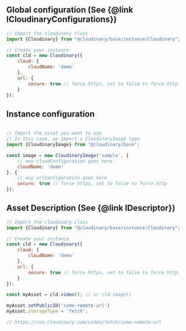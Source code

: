 <h2>Global configuration (See {@link ICloudinaryConfigurations})</h2>

```javascript
// Import the cloudinary class
import {Cloudinary} from "@cloudinary/base/instance/Cloudinary";

// Create your instance
const cld = new Cloudinary({
    cloud: {
        cloudName: 'demo'
    },
    url: {
        secure: true // force https, set to false to force http
    }
});
```


<h2>Instance configuration</h2>

```javascript

// Import the asset you want to use
// In this case, we import a CloudinaryImage type.
import {CloudinaryImage} from "@cloudinary/base";

const image = new CloudinaryImage('sample', {
    // any cloudConfiguration goes here
    cloudName: 'demo' 
}, {
    // any urlConfiguration goes here
    secure: true // force https, set to false to force http
});
```

<h2>Asset Description (See {@link IDescriptor})</h2>

```javascript
// Import the cloudinary class
import {Cloudinary} from "@cloudinary/base/instance/Cloudinary";

// Create your instance
const cld = new Cloudinary({
    cloud: {
        cloudName: 'demo'
    },
    url: {
        secure: true // force https, set to false to force http
    }
});

const myAsset = cld.video(); // or cld.image()

myAsset.setPublicID('some-remote-url')
myAsset.storageType = 'fetch';

// https://res.cloudinary.com/video/fetch/some-remote-url
```
